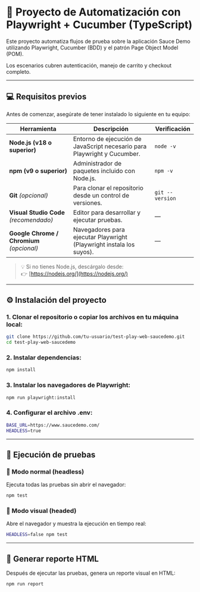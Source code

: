 # 🧪 Proyecto de Automatización con Playwright + Cucumber (TypeScript)

Este proyecto automatiza flujos de prueba sobre la aplicación Sauce Demo utilizando Playwright, Cucumber (BDD) y el patrón Page Object Model (POM).

Los escenarios cubren autenticación, manejo de carrito y checkout completo.

---

## 💻 Requisitos previos

Antes de comenzar, asegúrate de tener instalado lo siguiente en tu equipo:

| Herramienta | Descripción | Verificación |
|--------------|--------------|---------------|
| **Node.js (v18 o superior)** | Entorno de ejecución de JavaScript necesario para Playwright y Cucumber. | `node -v` |
| **npm (v9 o superior)** | Administrador de paquetes incluido con Node.js. | `npm -v` |
| **Git** *(opcional)* | Para clonar el repositorio desde un control de versiones. | `git --version` |
| **Visual Studio Code** *(recomendado)* | Editor para desarrollar y ejecutar pruebas. | — |
| **Google Chrome / Chromium** *(opcional)* | Navegadores para ejecutar Playwright (Playwright instala los suyos). | — |

> 💡 Si no tienes Node.js, descárgalo desde:  
> 👉 [https://nodejs.org/](https://nodejs.org/)

---

## ⚙️ Instalación del proyecto

### 1. **Clonar el repositorio** o copiar los archivos en tu máquina local:

```bash
git clone https://github.com/tu-usuario/test-play-web-saucedemo.git
cd test-play-web-saucedemo
```

### 2. **Instalar dependencias:**

```bash
npm install
```

### 3. **Instalar los navegadores de Playwright:**

```bash
npm run playwright:install
```

### 4. **Configurar el archivo .env:**

```bash
BASE_URL=https://www.saucedemo.com/
HEADLESS=true
```

---

## 🚀 Ejecución de pruebas

### 🔹 Modo normal (headless)

Ejecuta todas las pruebas sin abrir el navegador:

```bash
npm test
```

### 🔹 Modo visual (headed)

Abre el navegador y muestra la ejecución en tiempo real:

```bash
HEADLESS=false npm test
```

---

## 🧾 Generar reporte HTML

Después de ejecutar las pruebas, genera un reporte visual en HTML:

```bash
npm run report
```